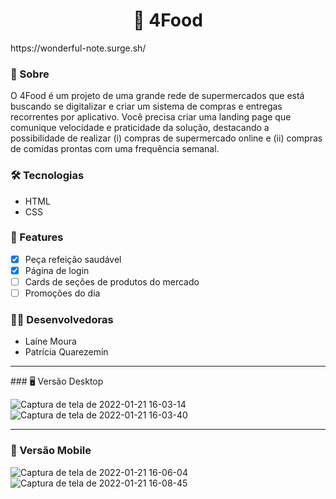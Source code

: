 <h1 align="center">&#129367 4Food</h1>
https://wonderful-note.surge.sh/

   ### 📄 Sobre

O 4Food é um projeto de uma grande rede de supermercados que está buscando se digitalizar e criar um sistema de compras e entregas recorrentes por aplicativo. Você precisa criar uma landing page que comunique velocidade e praticidade da solução, destacando a possibilidade de realizar (i) compras de supermercado online e (ii) compras de comidas prontas com uma frequência semanal.

 ### 🛠 Tecnologias
  - HTML
  - CSS

 ### 📲 Features
  
  - [x] Peça refeição saudável
  - [x] Página de login
  - [ ] Cards de seções de produtos do mercado
  - [ ] Promoções do dia

### 👩‍💻 Desenvolvedoras
  - Laíne Moura
  - Patrícia Quarezemin
   

<hr>
 ### 🖥 Versão Desktop
   

![Captura de tela de 2022-01-21 16-03-14](https://user-images.githubusercontent.com/56762847/150585413-eec85ae7-3b36-47de-8e4f-c9002ea41ee5.png)
![Captura de tela de 2022-01-21 16-03-40](https://user-images.githubusercontent.com/56762847/150585418-d1ac3ceb-7354-4fef-9837-c4377efbc3aa.png)

<hr>

 ### 📱 Versão Mobile
 ![Captura de tela de 2022-01-21 16-06-04](https://user-images.githubusercontent.com/56762847/150694781-10d07999-c9c8-4f3e-9a6d-ef9e79264b71.png)
 ![Captura de tela de 2022-01-21 16-08-45](https://user-images.githubusercontent.com/56762847/150694790-a9de9e18-4a34-4916-8b2c-8fd6813fda8e.png)



